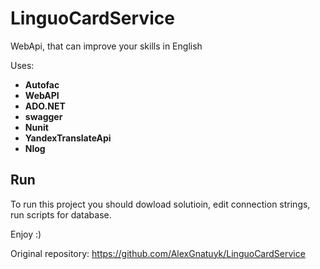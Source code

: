 # LinguoCardService
WebApi, that can improve your skills in English

Uses:

 * __Autofac__
 * __WebAPI__
 * __ADO.NET__
 * __swagger__
 * __Nunit__
 * __YandexTranslateApi__
 * __Nlog__

## Run
To run this project you should dowload solutioin, edit connection strings, run scripts for database.

Enjoy :)

Original repository: https://github.com/AlexGnatuyk/LinguoCardService
